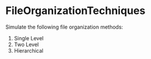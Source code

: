 # FileOrganizationTechniques

Simulate the following file organization methods:
1. Single Level
2. Two Level
3. Hierarchical 